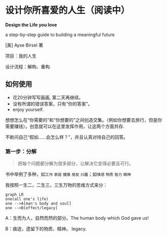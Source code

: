 # 设计你所喜爱的人生（阅读中）

**Design the Life you love**

a step-by-step guide to building a meaningful future

[美] Ayse Birsel 著

项目：我的人生

设计流程：解构、重构

## 如何使用

* 花20分钟写写画画, 第二天再继续。
* 没有所谓的错误答案，只有“你的答案”。
* enjoy yourself.

想想怎么在“你需要的”和“你想要的”之间创造交集。（例如你想要去旅行，但是你需要赚钱）。创意就可以在这里发挥作用，让这两个方面共存.

不断问自己“假如……会怎么样？”，并且认真对待自己的回答。

### 第一步：分解

> 把每个问题都分解为很多部分，让解决它变得必要且可行。

书中举例了多种，如`工作` `家庭` `健康` `朋友` `兴趣`；如`情感` `物质`  `智力` `精神`

我按照一生二，二生三，三生万物的思维方式来分：

```mermaid
graph LR
one(all one's life)
one -->A[man's body and soul]
one -->B[effect/legacy]
```

A：生而为人，自然而然的部分。The human body which God gave us!

B：痕迹，遗留下的物质、精神。 legacy.

